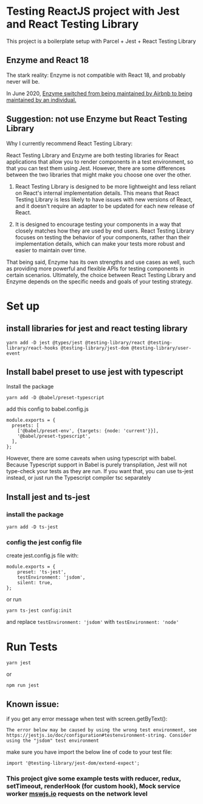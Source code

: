 # Testing ReactJS project with Jest and React Testing Library
This project is a boilerplate setup with Parcel + Jest + React Testing Library

## Enzyme and React 18
The stark reality: Enzyme is not compatible with React 18, and probably never will be.

In June 2020, [Enzyme switched from being maintained by Airbnb to being maintained by an individual. ](https://medium.com/airbnb-engineering/phase-ii-enzyme-d9efa717e297)

## Suggestion: not use Enzyme but React Testing Library
Why I currently recommend React Testing Library: 

React Testing Library and Enzyme are both testing libraries for React applications that allow you to render components in a test environment, so that you can test them using Jest. However, there are some differences between the two libraries that might make you choose one over the other.

1. React Testing Library is designed to be more lightweight and less reliant on React's internal implementation details. This means that React Testing Library is less likely to have issues with new versions of React, and it doesn't require an adapter to be updated for each new release of React.

2. It is designed to encourage testing your components in a way that closely matches how they are used by end users. React Testing Library focuses on testing the behavior of your components, rather than their implementation details, which can make your tests more robust and easier to maintain over time.

That being said, Enzyme has its own strengths and use cases as well, such as providing more powerful and flexible APIs for testing components in certain scenarios. Ultimately, the choice between React Testing Library and Enzyme depends on the specific needs and goals of your testing strategy.

# Set up

## install libraries for jest and react testing library

```
yarn add -D jest @types/jest @testing-library/react @testing-library/react-hooks @testing-library/jest-dom @testing-library/user-event
```

## Install babel preset to use jest with typescript
Install the package
```
yarn add -D @babel/preset-typescript
```

add this config to babel.config.js
```
module.exports = {
  presets: [
    ['@babel/preset-env', {targets: {node: 'current'}}],
    '@babel/preset-typescript',
  ],
};
```
However, there are some caveats when using typescript with babel. Because Typescript support in Babel is purely transpilation, Jest will not type-check your tests as they are run. If you want that, you can use ts-jest instead, or just run the Typescript compiler tsc separately

## Install jest and ts-jest

### install the package
```
yarn add -D ts-jest
```

### config the jest config file
create jest.config.js file with: 
```
module.exports = {
    preset: 'ts-jest',
    testEnvironment: 'jsdom',
    silent: true,
};
```
or run 
```
yarn ts-jest config:init
```
and replace `testEnvironment: 'jsdom'` with `testEnvironment: 'node'`

# Run Tests
```
yarn jest
```
or
```
npm run jest
```
## Known issue:
if you get any error message when test with screen.getByText():
```
The error below may be caused by using the wrong test environment, see https://jestjs.io/doc/configuration#testenvironment-string. Consider using the "jsdom" test environment
```
make sure you have import the below line of code to your test file:
```
import '@testing-library/jest-dom/extend-expect';
```

### This project give some example tests with reducer, redux, setTimeout, renderHook (for custom hook), Mock service worker [mswjs.io](https://www.mswjs.io) requests on the network level